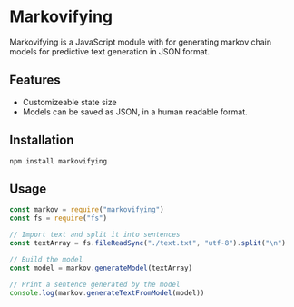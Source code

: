 # Markovifying
Markovifying is a JavaScript module with for generating markov chain models for predictive text generation in JSON format.

## Features

- Customizeable state size 
- Models can be saved as JSON, in a human readable format.

## Installation
```
npm install markovifying
```

## Usage
```js
const markov = require("markovifying")
const fs = require("fs")

// Import text and split it into sentences
const textArray = fs.fileReadSync("./text.txt", "utf-8").split("\n")

// Build the model
const model = markov.generateModel(textArray)

// Print a sentence generated by the model
console.log(markov.generateTextFromModel(model))
```




